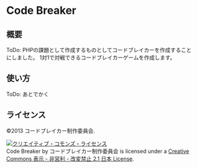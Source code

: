 # Code Breaker

## 概要

ToDo: PHPの課題として作成するものとしてコードブレイカーを作成することにしました。
1対1で対戦できるコードブレイカーゲームを作成します。


## 使い方

ToDo: あとでかく

## ライセンス

©2013 コードブレイカー制作委員会.

<a rel="license" href="http://creativecommons.org/licenses/by-nc-nd/2.1/jp/"><img alt="クリエイティブ・コモンズ・ライセンス" style="border-width:0" src="http://i.creativecommons.org/l/by-nc-nd/2.1/jp/88x31.png" /></a><br /><span xmlns:dct="http://purl.org/dc/terms/" property="dct:title">Code Breaker</span> by <span xmlns:cc="http://creativecommons.org/ns#" property="cc:attributionName">コードブレイカー制作委員会</span> is licensed under a <a rel="license" href="http://creativecommons.org/licenses/by-nc-nd/2.1/jp/">Creative Commons 表示 - 非営利 - 改変禁止 2.1 日本 License</a>.

